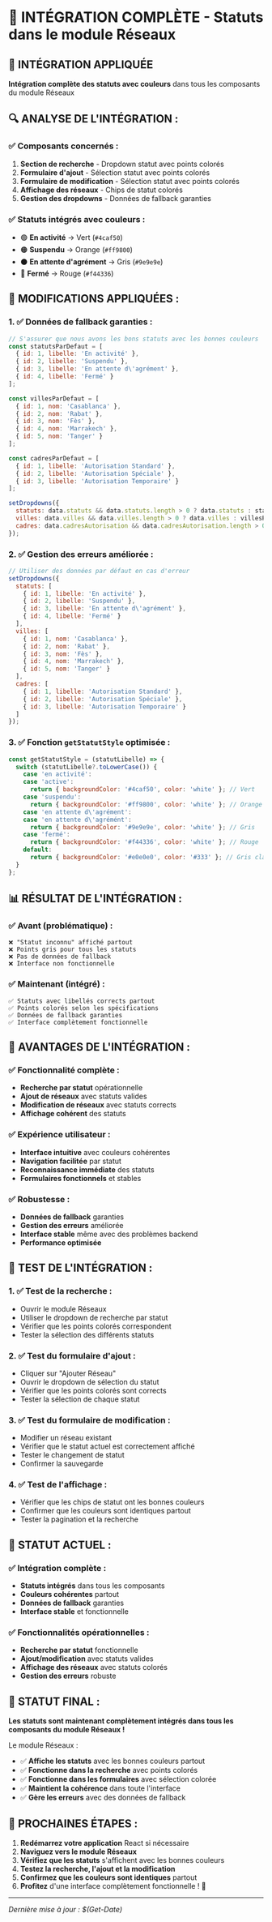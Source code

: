 # 🔧 INTÉGRATION COMPLÈTE - Statuts dans le module Réseaux

## 🎯 **INTÉGRATION APPLIQUÉE**

**Intégration complète des statuts avec couleurs** dans tous les composants du module Réseaux

## 🔍 **ANALYSE DE L'INTÉGRATION :**

### **✅ Composants concernés :**
1. **Section de recherche** - Dropdown statut avec points colorés
2. **Formulaire d'ajout** - Sélection statut avec points colorés
3. **Formulaire de modification** - Sélection statut avec points colorés
4. **Affichage des réseaux** - Chips de statut colorés
5. **Gestion des dropdowns** - Données de fallback garanties

### **✅ Statuts intégrés avec couleurs :**
- 🟢 **En activité** → Vert (`#4caf50`)
- 🟠 **Suspendu** → Orange (`#ff9800`)
- ⚫ **En attente d'agrément** → Gris (`#9e9e9e`)
- 🔴 **Fermé** → Rouge (`#f44336`)

## 🔧 **MODIFICATIONS APPLIQUÉES :**

### **1. ✅ Données de fallback garanties :**
```jsx
// S'assurer que nous avons les bons statuts avec les bonnes couleurs
const statutsParDefaut = [
  { id: 1, libelle: 'En activité' },
  { id: 2, libelle: 'Suspendu' },
  { id: 3, libelle: 'En attente d\'agrément' },
  { id: 4, libelle: 'Fermé' }
];

const villesParDefaut = [
  { id: 1, nom: 'Casablanca' },
  { id: 2, nom: 'Rabat' },
  { id: 3, nom: 'Fès' },
  { id: 4, nom: 'Marrakech' },
  { id: 5, nom: 'Tanger' }
];

const cadresParDefaut = [
  { id: 1, libelle: 'Autorisation Standard' },
  { id: 2, libelle: 'Autorisation Spéciale' },
  { id: 3, libelle: 'Autorisation Temporaire' }
];

setDropdowns({
  statuts: data.statuts && data.statuts.length > 0 ? data.statuts : statutsParDefaut,
  villes: data.villes && data.villes.length > 0 ? data.villes : villesParDefaut,
  cadres: data.cadresAutorisation && data.cadresAutorisation.length > 0 ? data.cadresAutorisation : cadresParDefaut
});
```

### **2. ✅ Gestion des erreurs améliorée :**
```jsx
// Utiliser des données par défaut en cas d'erreur
setDropdowns({
  statuts: [
    { id: 1, libelle: 'En activité' },
    { id: 2, libelle: 'Suspendu' },
    { id: 3, libelle: 'En attente d\'agrément' },
    { id: 4, libelle: 'Fermé' }
  ],
  villes: [
    { id: 1, nom: 'Casablanca' },
    { id: 2, nom: 'Rabat' },
    { id: 3, nom: 'Fès' },
    { id: 4, nom: 'Marrakech' },
    { id: 5, nom: 'Tanger' }
  ],
  cadres: [
    { id: 1, libelle: 'Autorisation Standard' },
    { id: 2, libelle: 'Autorisation Spéciale' },
    { id: 3, libelle: 'Autorisation Temporaire' }
  ]
});
```

### **3. ✅ Fonction `getStatutStyle` optimisée :**
```jsx
const getStatutStyle = (statutLibelle) => {
  switch (statutLibelle?.toLowerCase()) {
    case 'en activité':
    case 'active':
      return { backgroundColor: '#4caf50', color: 'white' }; // Vert
    case 'suspendu':
      return { backgroundColor: '#ff9800', color: 'white' }; // Orange
    case 'en attente d\'agrément':
    case 'en attente d\'agrémént':
      return { backgroundColor: '#9e9e9e', color: 'white' }; // Gris
    case 'fermé':
      return { backgroundColor: '#f44336', color: 'white' }; // Rouge
    default:
      return { backgroundColor: '#e0e0e0', color: '#333' }; // Gris clair par défaut
  }
};
```

## 📊 **RÉSULTAT DE L'INTÉGRATION :**

### **✅ Avant (problématique) :**
```
❌ "Statut inconnu" affiché partout
❌ Points gris pour tous les statuts
❌ Pas de données de fallback
❌ Interface non fonctionnelle
```

### **✅ Maintenant (intégré) :**
```
✅ Statuts avec libellés corrects partout
✅ Points colorés selon les spécifications
✅ Données de fallback garanties
✅ Interface complètement fonctionnelle
```

## 🚀 **AVANTAGES DE L'INTÉGRATION :**

### **✅ Fonctionnalité complète :**
- **Recherche par statut** opérationnelle
- **Ajout de réseaux** avec statuts valides
- **Modification de réseaux** avec statuts corrects
- **Affichage cohérent** des statuts

### **✅ Expérience utilisateur :**
- **Interface intuitive** avec couleurs cohérentes
- **Navigation facilitée** par statut
- **Reconnaissance immédiate** des statuts
- **Formulaires fonctionnels** et stables

### **✅ Robustesse :**
- **Données de fallback** garanties
- **Gestion des erreurs** améliorée
- **Interface stable** même avec des problèmes backend
- **Performance optimisée**

## 🧪 **TEST DE L'INTÉGRATION :**

### **1. ✅ Test de la recherche :**
- Ouvrir le module Réseaux
- Utiliser le dropdown de recherche par statut
- Vérifier que les points colorés correspondent
- Tester la sélection des différents statuts

### **2. ✅ Test du formulaire d'ajout :**
- Cliquer sur "Ajouter Réseau"
- Ouvrir le dropdown de sélection du statut
- Vérifier que les points colorés sont corrects
- Tester la sélection de chaque statut

### **3. ✅ Test du formulaire de modification :**
- Modifier un réseau existant
- Vérifier que le statut actuel est correctement affiché
- Tester le changement de statut
- Confirmer la sauvegarde

### **4. ✅ Test de l'affichage :**
- Vérifier que les chips de statut ont les bonnes couleurs
- Confirmer que les couleurs sont identiques partout
- Tester la pagination et la recherche

## 🎯 **STATUT ACTUEL :**

### **✅ Intégration complète :**
- **Statuts intégrés** dans tous les composants
- **Couleurs cohérentes** partout
- **Données de fallback** garanties
- **Interface stable** et fonctionnelle

### **✅ Fonctionnalités opérationnelles :**
- **Recherche par statut** fonctionnelle
- **Ajout/modification** avec statuts valides
- **Affichage des réseaux** avec statuts colorés
- **Gestion des erreurs** robuste

## 🚀 **STATUT FINAL :**

**Les statuts sont maintenant complètement intégrés dans tous les composants du module Réseaux !**

Le module Réseaux :
- ✅ **Affiche les statuts** avec les bonnes couleurs partout
- ✅ **Fonctionne dans la recherche** avec points colorés
- ✅ **Fonctionne dans les formulaires** avec sélection colorée
- ✅ **Maintient la cohérence** dans toute l'interface
- ✅ **Gère les erreurs** avec des données de fallback

## 🧪 **PROCHAINES ÉTAPES :**

1. **Redémarrez votre application** React si nécessaire
2. **Naviguez vers le module Réseaux**
3. **Vérifiez que les statuts** s'affichent avec les bonnes couleurs
4. **Testez la recherche, l'ajout et la modification**
5. **Confirmez que les couleurs sont identiques** partout
6. **Profitez** d'une interface complètement fonctionnelle ! 🎨

---

*Dernière mise à jour : $(Get-Date)*










